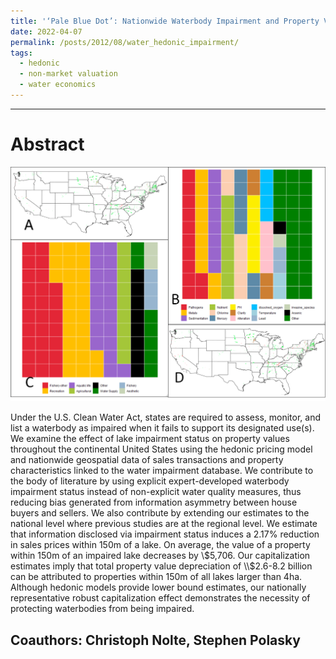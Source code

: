 ```yaml
---
title: '‘Pale Blue Dot’: Nationwide Waterbody Impairment and Property Value'
date: 2022-04-07
permalink: /posts/2012/08/water_hedonic_impairment/
tags:
  - hedonic
  - non-market valuation
  - water economics
---
```

___________________________________________________________________________

Abstract
======
![](/images/research/water_impairment.png)

Under the U.S. Clean Water Act, states are required to assess, monitor, and list a waterbody as impaired when it fails to support its designated use(s). We examine the effect of lake impairment status on property values throughout the continental United States using the hedonic pricing model and nationwide geospatial data of sales transactions and property characteristics linked to the water impairment database. We contribute to the body of literature by using explicit expert-developed waterbody impairment status instead of non-explicit water quality measures, thus reducing bias generated from information asymmetry between house buyers and sellers. We also contribute by extending our estimates to the national level where previous studies are at the regional level. We estimate that information disclosed via impairment status induces a 2.17% reduction in sales prices within 150m of a lake. On average, the value of a property within 150m of an impaired lake decreases by \\$5,706. Our capitalization estimates imply that total property value depreciation of \\$2.6-8.2 billion can be attributed to properties within 150m of all lakes larger than 4ha. Although hedonic models provide lower bound estimates, our nationally representative robust capitalization effect demonstrates the necessity of protecting waterbodies from being impaired.

Coauthors: Christoph Nolte, Stephen Polasky
------